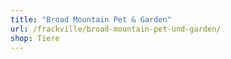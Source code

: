 ```yaml
---
title: "Broad Mountain Pet & Garden"
url: /frackville/broad-mountain-pet-und-garden/
shop: Tiere
---
```


